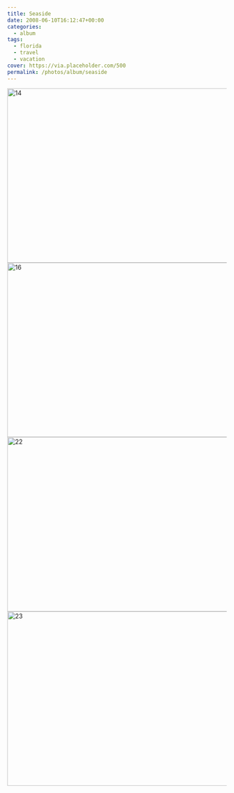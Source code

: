 ```yaml
---
title: Seaside
date: 2008-06-10T16:12:47+00:00
categories: 
  - album
tags:
  - florida
  - travel
  - vacation
cover: https://via.placeholder.com/500
permalink: /photos/album/seaside
---
```

<img src="http://claycarson.net/wp-content/uploads/2017/07/14.jpg" alt="14" title="14.jpg" border="0" width="600" height="400" />

<img src="http://claycarson.net/wp-content/uploads/2017/07/16.jpg" alt="16" title="16.jpg" border="0" width="600" height="400" />

<img src="http://claycarson.net/wp-content/uploads/2017/07/22.jpg" alt="22" title="22.jpg" border="0" width="600" height="400" />

<img src="http://claycarson.net/wp-content/uploads/2017/07/23.jpg" alt="23" title="23.jpg" border="0" width="599" height="400" />